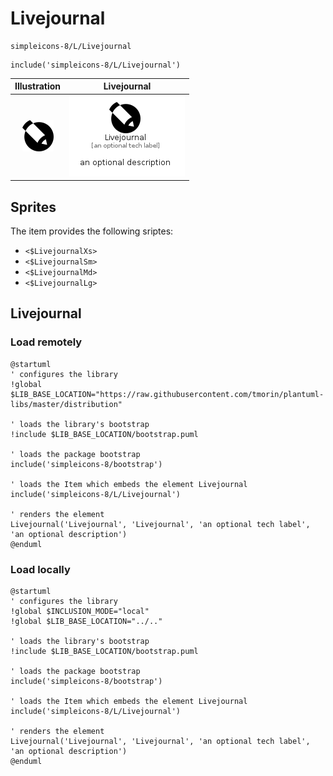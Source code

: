 # Livejournal


```text
simpleicons-8/L/Livejournal
```

```text
include('simpleicons-8/L/Livejournal')
```



| Illustration | Livejournal |
| :---: | :---: |
| ![illustration for Illustration](../../simpleicons-8/L/Livejournal.png) | ![illustration for Livejournal](../../simpleicons-8/L/Livejournal.Local.png) |



## Sprites
The item provides the following sriptes:

- `<$LivejournalXs>`
- `<$LivejournalSm>`
- `<$LivejournalMd>`
- `<$LivejournalLg>`





## Livejournal

### Load remotely
```plantuml
@startuml
' configures the library
!global $LIB_BASE_LOCATION="https://raw.githubusercontent.com/tmorin/plantuml-libs/master/distribution"

' loads the library's bootstrap
!include $LIB_BASE_LOCATION/bootstrap.puml

' loads the package bootstrap
include('simpleicons-8/bootstrap')

' loads the Item which embeds the element Livejournal
include('simpleicons-8/L/Livejournal')

' renders the element
Livejournal('Livejournal', 'Livejournal', 'an optional tech label', 'an optional description')
@enduml
```

### Load locally
```plantuml
@startuml
' configures the library
!global $INCLUSION_MODE="local"
!global $LIB_BASE_LOCATION="../.."

' loads the library's bootstrap
!include $LIB_BASE_LOCATION/bootstrap.puml

' loads the package bootstrap
include('simpleicons-8/bootstrap')

' loads the Item which embeds the element Livejournal
include('simpleicons-8/L/Livejournal')

' renders the element
Livejournal('Livejournal', 'Livejournal', 'an optional tech label', 'an optional description')
@enduml
```

